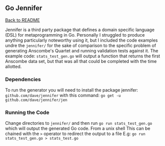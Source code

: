 ## Go Jennifer
[Back to README](../README.md)

Jennifer is a third party package that defines a domain specific language (DSL) for metaprogramming in Go. Personally I
struggled to produce anything particularly noteworthy using it, but I included the code examples undre the `jennifer/`
for the sake of comparison to the specific problem of generating Anscombe's Quartet and running validation tests against
it. The example code: `stats_test_gen.go` will output a function that returns the first Anscombe data set, but that was
all that could be completed with the time allotted.

### Dependencies
To run the generator you will need to install the package jennifer: `github.com/dave/jennifer` with this command:
`go get -u github.com/dave/jennifer/jen`

### Running the Code
Change directories to `jennifer/` and then run `go run stats_test_gen.go` which will output the generated Go code. From
a unix shell This can be chained with the `>` operator to redirect the output to a file E.g:
`go run stats_test_gen.go > stats_test.go`

